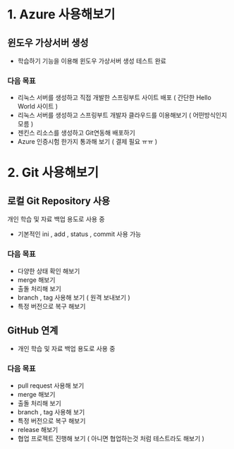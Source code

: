 # 1. Azure 사용해보기
## 윈도우 가상서버 생성
- 학습하기 기능을 이용해 윈도우 가상서버 생성 테스트 완료

### 다음 목표 
- 리눅스 서버를 생성하고 직접 개발한 스프링부트 사이트 배포 ( 간단한 Hello World 사이트 )
- 리눅스 서버를 생성하고 스프링부트 개발자 클라우드를 이용해보기 ( 어떤방식인지 모름 )
- 젠킨스 리소스를 생성하고 Git연동해 배포하기
- Azure 인증시험 한가지 통과해 보기 ( 결제 필요 ㅠㅠ )



# 2. Git 사용해보기
## 로컬 Git Repository 사용 
개인 학습 및 자료 백업 용도로 사용 중
- 기본적인 ini , add , status , commit 사용 가능

### 다음 목표
- 다양한 상태 확인 해보기
- merge 해보기 
- 출돌 처리해 보기
- branch , tag 사용해 보기 ( 원격 보내보기 )
- 특정 버전으로 복구 해보기

## GitHub 연계
- 개인 학습 및 자료 백업 용도로 사용 중

### 다음 목표
- pull request 사용해 보기 
- merge 해보기 
- 출돌 처리해 보기
- branch , tag 사용해 보기
- 특정 버전으로 복구 해보기
- release 해보기
- 협업 프로젝트 진행해 보기 ( 아니면 협업하는것 처럼 테스트라도 해보기 )